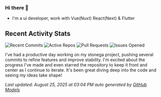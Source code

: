 ### Hi there 👋

- I'm a ui developer, work with Vue(Nuxt) React(Next) & Flutter

<!-- GITHUB_ACTIVITY_START -->

## Recent Activity Stats

![Recent Commits](https://img.shields.io/badge/Recent%20Commits-7-blue?style=flat&logoColor=white) ![Active Repos](https://img.shields.io/badge/Active%20Repos-1-green?style=flat&logoColor=white) ![Pull Requests](https://img.shields.io/badge/Pull%20Requests-0-orange?style=flat&logoColor=white) ![Issues Opened](https://img.shields.io/badge/Issues%20Opened-0-red?style=flat&logoColor=white)

I've had a productive day working on my stonega project, pushing several commits to refine features and improve stability. I'm excited about the progress I've made and even starred the repository to keep it front and center as I continue to iterate. It's been great diving deep into the code and seeing my ideas take shape!

*Last updated: August 25, 2025 at 03:04 PM auto generated by [GitHub Models](https://github.com/stonega/stonega)*

<!-- GITHUB_ACTIVITY_END -->
